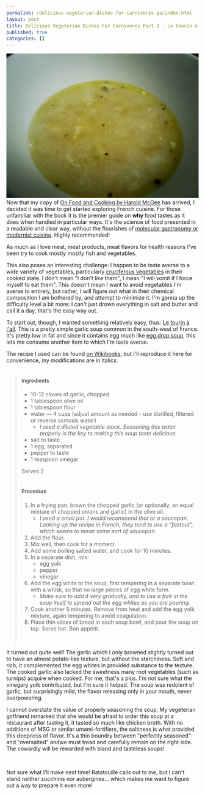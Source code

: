 ```yaml
---
permalink: /delicious-vegeterian-dishes-for-carnivores-pa/index.html
layout: post
title: Delicious Vegeterian Dishes For Carnivores Part 1 - Le tourin à l'ail
published: true
categories: []
---
```

<p><img src="/assets/images/letourin.jpg" alt="Delicious Vegeterian Dishes For Carnivores Part 1 - Le tourin à l'ail" />Now that my copy of <a href="http://www.amazon.com/gp/product/0684800012?ie=UTF8&amp;tag=themoceye-20&amp;linkCode=as2&amp;camp=1789&amp;creative=390957&amp;creativeASIN=0684800012">On Food and Cooking by Harold McGee</a> has arrived, I decided it was time to get started exploring French cuisine. For those unfamiliar with the book it is the premier guide on <strong>why </strong>food tastes as it does when handled in particular ways. It's the science of food presented in a readable and clear way, without the flourishes of <a href="http://www.amazon.com/gp/product/0982761007?ie=UTF8&amp;tag=themoceye-20&amp;linkCode=as2&amp;camp=1789&amp;creative=390957&amp;creativeASIN=0982761007">molecular gastronomy or modernist cuisine</a>. Highly recommended!</p>
<p>As much as I love meat, meat products, meat flavors for health reasons I've been try to cook mostly mostly fish and vegetables.</p>
<p>This also poses an interesting challenge: I happen to be taste averse to a wide variety of vegetables, particularly <a href="http://en.wikipedia.org/wiki/Cruciferous_vegetables">cruciferous vegetables</a> in their cooked state. I don't mean "I don't like them", I mean "I will vomit if I force myself to eat them". This doesn't mean I want to avoid vegetables I'm averse to entirely, but rather, I will figure out what in their chemical composition I am bothered by, and attempt to minimize it. I'm gonna up the difficulty level a bit more: I can't just drown everything in salt and butter and call it a day, that's the easy way out.</p>
<p>To start out, though, I wanted something relatively easy, thus: <a href="http://en.wikipedia.org/wiki/Le_tourin">Le tourin &agrave; l'ail</a>. This is a pretty simple garlic soup common in the south-west of France. It's pretty low in fat and since it contains egg much like <a href="http://en.wikipedia.org/wiki/Egg_drop_soup">egg drop soup</a>, this lets me consume another item to which I'm taste averse.</p>
<p>The recipe I used can be found <a href="http://en.wikibooks.org/wiki/Cookbook:Le_tourin">on Wikibooks</a>, but I'll reproduce it here for convenience, my modifications are in italics:</p>
<blockquote>
<h2><span class="mw-headline" style="font-size: small;">Ingredients</span></h2>
<ul>
<li>10-12 cloves of garlic, <span class="mw-redirect">chopped</span></li>
<li>1 tablespoon <span class="mw-redirect">olive oil</span></li>
<li>1 tablespoon flour</li>
<li>water &mdash; 4 cups (adjust amount as needed - use distilled, filtered or reverse osmosis water) 
<ul>
<li><em>I used a diluted vegetable stock. Seasoning this water properly is the key to making this soup taste delicious.</em></li>
</ul>
</li>
<li>salt to taste</li>
<li>1 egg, separated</li>
<li>pepper to taste</li>
<li>1 teaspoon vinegar</li>
</ul>
<p>Serves 2</p>
<h2><span style="font-size: small;"><span class="mw-headline">Procedure</span></span></h2>
<ol>
<li>In a frying pan, <span class="mw-redirect">brown</span> the chopped garlic (or optionally, an equal mixture of chopped onions and garlic) in the olive oil. 
<ul>
<li><em>I used a small pot. I would recommend that or a saucepan. Looking up the recipe in French, they tend to use a "faittout", which seems to mean some sort of saucepan. </em></li>
</ul>
</li>
<li>Add the flour.</li>
<li>Mix well, then cook for a moment.</li>
<li>Add some boiling salted water, and cook for 10 minutes.</li>
<li>In a separate dish, mix:  
<ul>
<li>egg yolk</li>
<li>pepper</li>
<li>vinegar</li>
</ul>
</li>
<li>Add the egg white to the soup, first tempering in a separate bowl with a whisk, so that no large pieces of egg white form. 
<ul>
<li><em>Make sure to add it very gradually, and to use a fork in the soup itself to spread out the egg whites as you are pouring.</em></li>
</ul>
</li>
<li>Cook another 5 minutes. Remove from heat and add the egg yolk mixture, again tempering to avoid coagulation.</li>
<li>Place thin slices of bread in each soup bowl, and pour the soup on top. Serve hot. Bon app&eacute;tit.</li>
</ol>
<p>&nbsp;</p>
</blockquote>
<p>It turned out quite well! The garlic which I only browned slightly turned out to have an almost potato-like texture, but without the starchiness. Soft and rich, it complemented the egg whites in provided substance to the texture. The cooked garlic also lacked the sweetness many root vegetables (such as turnips) acquire when cooked. For me, that's a plus. I'm not sure what the vinegary yolk contributed, but I'm sure it helped. The soup was redolent of garlic, but surprisingly mild, the flavor releasing only in your mouth, never overpowering.</p>
<p>I cannot overstate the value of properly seasoning the soup. My vegeterian girlfriend remarked that she would be afraid to order this soup at a restaurant after tasting it, it tasted so much like chicken broth. With no additions of MSG or similar umami-fortifiers, the saltiness is what provided this deepness of flavor. It's a thin boundry between "perfectly seasoned" and "oversalted" andwe must tread and carefully remain on the right side. The cowardly will be rewarded with bland and tasteless soups!</p>
<p>&nbsp;</p>
<p>Not sure what I'll make next time! Ratatouille calls out to me, but I can't stand neither zucchinis nor aubergines... which makes me want to figure out a way to prepare it even more!</p>
